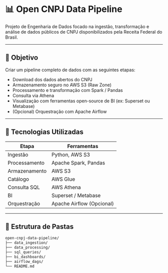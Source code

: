 # 📊 Open CNPJ Data Pipeline

Projeto de Engenharia de Dados focado na ingestão, transformação e análise de dados públicos de CNPJ disponibilizados pela Receita Federal do Brasil.

---

## 🎯 Objetivo

Criar um pipeline completo de dados com as seguintes etapas:

- Download dos dados abertos do CNPJ
- Armazenamento seguro no AWS S3 (Raw Zone)
- Processamento e transformação com Spark / Pandas
- Consulta via Athena
- Visualização com ferramentas open-source de BI (ex: Superset ou Metabase)
- (Opcional) Orquestração com Apache Airflow

---

## 📌 Tecnologias Utilizadas

| Etapa | Ferramentas |
|----|----|
| Ingestão | Python, AWS S3 |
| Processamento | Apache Spark, Pandas |
| Armazenamento | AWS S3 |
| Catálogo | AWS Glue |
| Consulta SQL | AWS Athena |
| BI | Superset / Metabase |
| Orquestração | Apache Airflow (Opcional) |

---

## 🚩 Estrutura de Pastas

```bash
open-cnpj-data-pipeline/
├── data_ingestion/
├── data_processing/
├── sql_queries/
├── bi_dashboards/
├── airflow_dags/
└── README.md
